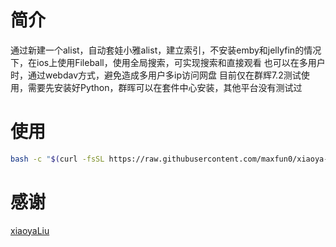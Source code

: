 # 简介
通过新建一个alist，自动套娃小雅alist，建立索引，不安装emby和jellyfin的情况下，在ios上使用Fileball，使用全局搜索，可实现搜索和直接观看
也可以在多用户时，通过webdav方式，避免造成多用户多ip访问网盘
目前仅在群辉7.2测试使用，需要先安装好Python，群晖可以在套件中心安装，其他平台没有测试过
# 使用
```bash
bash -c "$(curl -fsSL https://raw.githubusercontent.com/maxfun0/xiaoya-alist-search/main/xiaoya-alist-search.sh)"
```
# 感谢
[xiaoyaLiu](https://alist.xiaoya.pro/)



